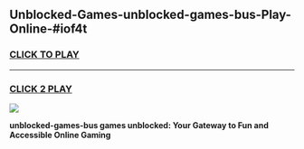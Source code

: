 
## Unblocked-Games-unblocked-games-bus-Play-Online-#iof4t
<h3>
<a href="https://premium.freeplayer.one?title=unblocked-games-bus&ref=27F">CLICK TO PLAY</a></h3>
<hr>

<h3>
<a href="https://premium.freeplayer.one?title=unblocked-games-bus&ref=27F">CLICK 2 PLAY</a>
  
</h3>

<a href="https://premium.freeplayer.one?title=unblocked-games-bus&ref=27F"><img src="https://clearcache.store/games.png"></a>


**unblocked-games-bus games unblocked: Your Gateway to Fun and Accessible Online Gaming**
